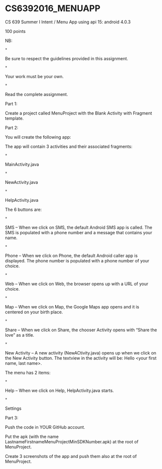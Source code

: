 # CS6392016_MENUAPP
CS 639 Summer I
Intent / Menu App
using api 15: android 4.0.3


100 points

NB:

	* 
Be sure to respect the guidelines provided in this assignment.

	* 
Your work must be your own.

	* 
Read the complete assignment.




Part 1:

Create a project called MenuProject with the Blank Activity with Fragment template.


Part 2:

You will create the following app:


The app will contain 3 activities and their associated fragments:

	* 
MainActivity.java

	* 
NewActivity.java

	* 
HelpActivity.java



The 6 buttons are:

	* 
SMS – When we click on SMS, the default Android SMS app is called. The SMS is populated with a phone number and a message that contains your name.

	* 
Phone – When we click on Phone, the default Android caller app is displayed. The phone number is populated with a phone number of your choice.

	* 
Web – When we click on Web, the browser opens up with a URL of your choice.

	* 
Map – When we click on Map, the Google Maps app opens and it is centered on your birth place.

	* 
Share – When we click on Share, the chooser Activity opens with “Share the love” as a title.

	* 
New Activity – A new activity (NewACtivity.java) opens up when we click on the New Activity button. The textview in the activity will be: Hello <your first name, last name>.



The menu has 2 items:

	* 
Help – When we click on Help, HelpActivity.java starts.

	* 
Settings




Part 3:

Push the code in YOUR GitHub account.

Put the apk (with the name LastnameFirstnameMenuProjectMinSDKNumber.apk) at the root of MenuProject.

Create 3 screenshots of the app and push them also at the root of MenuProject.


